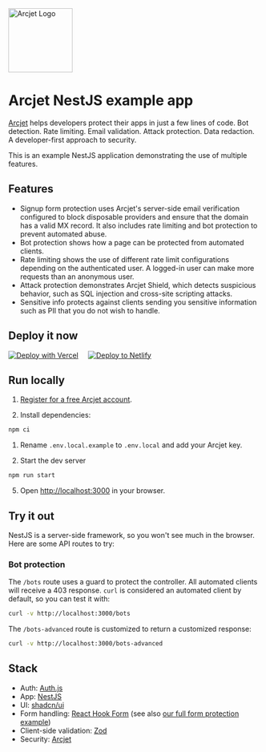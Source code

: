 <a href="https://arcjet.com" target="_arcjet-home">
  <picture>
    <source media="(prefers-color-scheme: dark)" srcset="https://arcjet.com/logo/arcjet-dark-lockup-voyage-horizontal.svg">
    <img src="https://arcjet.com/logo/arcjet-light-lockup-voyage-horizontal.svg" alt="Arcjet Logo" height="128" width="auto">
  </picture>
</a>

# Arcjet NestJS example app

[Arcjet](https://arcjet.com) helps developers protect their apps in just a few
lines of code. Bot detection. Rate limiting. Email validation. Attack
protection. Data redaction. A developer-first approach to security.

This is an example NestJS application demonstrating the use of multiple
features.

## Features

- Signup form protection uses Arcjet's server-side email verification configured
  to block disposable providers and ensure that the domain has a valid MX
  record. It also includes rate limiting and bot protection to prevent automated
  abuse.
- Bot protection shows how a page can be protected from automated clients.
- Rate limiting shows the use of different rate limit configurations depending
  on the authenticated user. A logged-in user can make more requests than an
  anonymous user.
- Attack protection demonstrates Arcjet Shield, which detects suspicious
  behavior, such as SQL injection and cross-site scripting attacks.
- Sensitive info protects against clients sending you sensitive information such
  as PII that you do not wish to handle.

## Deploy it now

[![Deploy with Vercel][vercel_button]][vercel_deploy]
&nbsp; &nbsp;
[![Deploy to Netlify][netlify_button]][netlify_deploy]

## Run locally

1. [Register for a free Arcjet account](https://app.arcjet.com).

2. Install dependencies:

```bash
npm ci
```

1. Rename `.env.local.example` to `.env.local` and add your Arcjet key.

2. Start the dev server

```bash
npm run start
```

5. Open [http://localhost:3000](http://localhost:3000) in your browser.

## Try it out

NestJS is a server-side framework, so you won't see much in the browser. Here
are some API routes to try:

### Bot protection

The `/bots` route uses a guard to protect the controller. All automated clients
will receive a 403 response. `curl` is considered an automated client by
default, so you can test it with:

```bash
curl -v http://localhost:3000/bots
```

The `/bots-advanced` route is customized to return a customized response:

```bash
curl -v http://localhost:3000/bots-advanced
```

## Stack

- Auth: [Auth.js](https://authjs.dev/)
- App: [NestJS](https://nestjs.com/)
- UI: [shadcn/ui](https://ui.shadcn.com/)
- Form handling: [React Hook Form](https://react-hook-form.com/) (see also [our
  full form protection
  example](https://github.com/arcjet/arcjet-js/tree/main/examples/nextjs-14-react-hook-form))
- Client-side validation: [Zod](https://zod.dev/)
- Security: [Arcjet](https://arcjet.com/)

[vercel_deploy]: https://vercel.com/new/clone?repository-url=https%3A%2F%2Fgithub.com%2Farcjet%2Fexample-nestjs&project-name=arcjet-example&repository-name=arcjet-example&developer-id=oac_1GEcKBuKBilVnjToj1QUwdb8&demo-title=Arcjet%20Example%20&demo-description=Example%20rate%20limiting%2C%20bot%20protection%2C%20email%20verification%20%26%20form%20protection.&demo-url=https%3A%2F%2Fgithub.com%2Farcjet%2Fexample-nestjs&demo-image=https%3A%2F%2Fapp.arcjet.com%2Fimg%2Fexample-apps%2Fvercel%2Fdemo-image.jpg&integration-ids=oac_1GEcKBuKBilVnjToj1QUwdb8&external-id=example-nestjs
[vercel_button]: https://vercel.com/button
[netlify_deploy]: https://app.netlify.com/start/deploy?repository=https://github.com/arcjet/example-nestjs
[netlify_button]: https://www.netlify.com/img/deploy/button.svg
